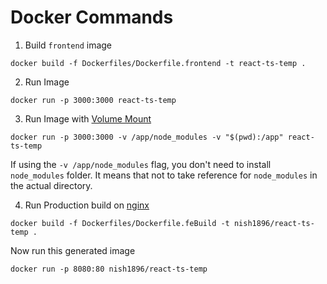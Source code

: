# Docker Commands

1. Build `frontend` image

`docker build -f Dockerfiles/Dockerfile.frontend -t react-ts-temp .`

2. Run Image

`docker run -p 3000:3000 react-ts-temp`

3. Run Image with [Volume Mount](https://docs.docker.com/get-started/06_bind_mounts/)

`docker run -p 3000:3000 -v /app/node_modules -v "$(pwd):/app" react-ts-temp`

If using the `-v /app/node_modules` flag, you don't need to install `node_modules` folder. It means that not to take reference for `node_modules` in the actual directory.

4. Run Production build on [nginx](https://hub.docker.com/_/nginx)

`docker build -f Dockerfiles/Dockerfile.feBuild -t nish1896/react-ts-temp .`

Now run this generated image

`docker run -p 8080:80 nish1896/react-ts-temp`
